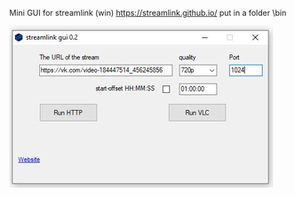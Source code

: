 Mini GUI for   streamlink (win)   https://streamlink.github.io/
put in a folder \bin

![alt text](https://github.com/maxlinus/streamlink_gui_win/blob/main/2.jpg)
